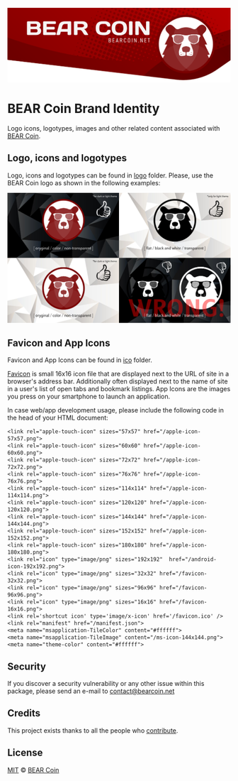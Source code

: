 <p align="center"><img src="img/header.png" /></p>

# BEAR Coin Brand Identity
Logo icons, logotypes, images and other related content associated with [BEAR Coin](https://bearcoin.net/).

## Logo, icons and logotypes
Logo, icons and logotypes can be found in [logo](logo/) folder. Please, use the BEAR Coin logo as shown in the following examples: 
<p align="center"><img src="img/logo-usage.png" /></p>

## Favicon and App Icons
Favicon and App Icons can be found in [ico](ico/) folder.

[Favicon](ico/favicon.ico) is small 16x16 icon file that are displayed next to the URL of site in a browser's address bar. Additionally often displayed next to the name of site in a user's list of open tabs and bookmark listings. App Icons are the images you press on your smartphone to launch an application.

In case web/app development usage, please include the following code in the head of your HTML document:
```
<link rel="apple-touch-icon" sizes="57x57" href="/apple-icon-57x57.png">
<link rel="apple-touch-icon" sizes="60x60" href="/apple-icon-60x60.png">
<link rel="apple-touch-icon" sizes="72x72" href="/apple-icon-72x72.png">
<link rel="apple-touch-icon" sizes="76x76" href="/apple-icon-76x76.png">
<link rel="apple-touch-icon" sizes="114x114" href="/apple-icon-114x114.png">
<link rel="apple-touch-icon" sizes="120x120" href="/apple-icon-120x120.png">
<link rel="apple-touch-icon" sizes="144x144" href="/apple-icon-144x144.png">
<link rel="apple-touch-icon" sizes="152x152" href="/apple-icon-152x152.png">
<link rel="apple-touch-icon" sizes="180x180" href="/apple-icon-180x180.png">
<link rel="icon" type="image/png" sizes="192x192"  href="/android-icon-192x192.png">
<link rel="icon" type="image/png" sizes="32x32" href="/favicon-32x32.png">
<link rel="icon" type="image/png" sizes="96x96" href="/favicon-96x96.png">
<link rel="icon" type="image/png" sizes="16x16" href="/favicon-16x16.png">
<link rel='shortcut icon' type='image/x-icon' href='/favicon.ico' />
<link rel="manifest" href="/manifest.json">
<meta name="msapplication-TileColor" content="#ffffff">
<meta name="msapplication-TileImage" content="/ms-icon-144x144.png">
<meta name="theme-color" content="#ffffff">
```

## Security
If you discover a security vulnerability or any other issue within this package, please send an e-mail to contact@bearcoin.net

## Credits
This project exists thanks to all the people who [contribute](../../contributors).

## License
[MIT](LICENSE) © [BEAR Coin](https://bearcoin.net/)
